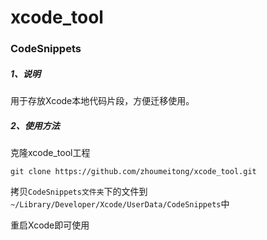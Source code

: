 # xcode_tool

### CodeSnippets

##### 1、说明

用于存放Xcode本地代码片段，方便迁移使用。

##### 2、使用方法

克隆xcode_tool工程
```
git clone https://github.com/zhoumeitong/xcode_tool.git
```
拷贝`CodeSnippets文件夹`下的文件到`~/Library/Developer/Xcode/UserData/CodeSnippets`中

重启Xcode即可使用


